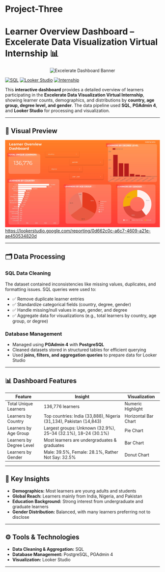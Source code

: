# Project-Three
# Learner Overview Dashboard – Excelerate Data Visualization Virtual Internship 📊

<p align="center">
  <img width="300" height="112" src="https://github.com/user-attachments/assets/b980519a-c3f5-4cff-9769-0ad53abdba34" alt="Excelerate Dashboard Banner">
</p>

[![SQL](https://img.shields.io/badge/SQL-PostgreSQL-blue)](https://www.postgresql.org/)
[![Looker Studio](https://img.shields.io/badge/Looker_Studio-Visualization-green)](https://lookerstudio.google.com/)
[![Internship](https://img.shields.io/badge/Internship-Virtual-orange)](#)

This **interactive dashboard** provides a detailed overview of learners participating in the **Excelerate Data Visualization Virtual Internship**, showing learner counts, demographics, and distributions by **country, age group, degree level, and gender**. The data pipeline used **SQL**, **PGAdmin 4**, and **Looker Studio** for processing and visualization.

---


## 📸 Visual Preview
![Learner_Overview_Dashboard1_page-0001](https://github.com/samaahmed-1/project-Three/blob/main/Learner_Overview_Dashboard1_page-0001%20(1).jpg)
https://lookerstudio.google.com/reporting/0d662c0c-a6c7-4609-a21e-ae450534820d



---

## 🗂 Data Processing

### SQL Data Cleaning
The dataset contained inconsistencies like missing values, duplicates, and formatting issues. SQL queries were used to:  

- ✅ Remove duplicate learner entries  
- ✅ Standardize categorical fields (country, degree, gender)  
- ✅ Handle missing/null values in age, gender, and degree  
- ✅ Aggregate data for visualizations (e.g., total learners by country, age group, or degree)  

### Database Management
- Managed using **PGAdmin 4** with **PostgreSQL**  
- Cleaned datasets stored in structured tables for efficient querying  
- Used **joins, filters, and aggregation queries** to prepare data for Looker Studio  

---

## 📊 Dashboard Features

| Feature | Insight | Visualization |
|---------|---------|---------------|
| Total Unique Learners | 136,776 learners | Numeric Highlight |
| Learners by Country | Top countries: India (33,888), Nigeria (31,134), Pakistan (14,843) | Horizontal Bar Chart |
| Learners by Age Group | Largest groups: Unknown (32.9%), 25–34 (32.1%), 18–24 (30.1%) | Pie Chart |
| Learners by Degree Level | Most learners are undergraduates & graduates | Bar Chart |
| Learners by Gender | Male: 39.5%, Female: 28.1%, Rather Not Say: 32.5% | Donut Chart |

---

## 🔑 Key Insights
- **Demographics:** Most learners are young adults and students  
- **Global Reach:** Learners mainly from India, Nigeria, and Pakistan  
- **Education Background:** Strong interest from undergraduate and graduate learners  
- **Gender Distribution:** Balanced, with many learners preferring not to disclose  

---

## ⚙️ Tools & Technologies
- **Data Cleaning & Aggregation:** SQL  
- **Database Management:** PostgreSQL, PGAdmin 4  
- **Visualization:** Looker Studio  

---
